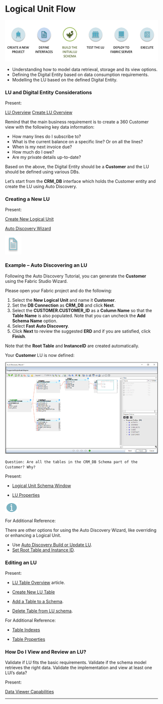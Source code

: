 #   Logical Unit Flow

 ![](/academy/Training_Level_1/03_fabric_basic_LU/images/fabric_main_flow_05.png)                                                    



- Understanding how to model data retrieval, storage and its view options.
- Defining the Digital Entity based on data consumption requirements.
- Modelling the LU based on the defined Digital Entity. 

 

### LU and Digital Entity Considerations

Present:

[LU Overview](/articles/03_logical_units/01_LU_overview.md)
[Create LU Overview](/articles/03_logical_units/02_create_a_logical_unit_flow.md) 



Remind that the main business requirement is to create a 360 Customer view with the following key data information:

- How many lines do I subscribe to? 
- What is the current balance on a specific line? Or on all the lines? 
- When is my next invoice due? 
- How much do I owe? 
- Are my private details up-to-date? 

Based on the above, the Digital Entity should be a **Customer** and the LU should be defined using various DBs. 

Let’s start from the **CRM_DB** interface which holds the Customer entity and create the LU using Auto Discovery.

### Creating a New LU 

Present:

[Create New Logical Unit](/articles/03_logical_units/05_create_a_new_LU_object.md)

[Auto Discovery Wizard](/articles/03_logical_units/06_auto_discovery_wizard.md)




![](/academy/Training_Level_1/03_fabric_basic_LU/images/example.png)

### Example – Auto Discovering an LU

Following the Auto Discovery Tutorial, you can generate the **Customer** using the Fabric Studio Wizard. 

Please open your Fabric project and do the following:

1. Select the **New Logical Unit** and name it **Customer**.
2. Set the **DB Connection** as **CRM_DB** and click **Next**.
3. Select the **CUSTOMER.CUSTOMER_ID** as a **Column Name** so that the **Table Name** is also populated. Note that you can uncheck the **Add Schema Name** option.
4. Select **Fast** **Auto Discovery**.
5. Click **Next** to review the suggested **ERD** and if you are satisfied, click **Finish**.

Note that the **Root Table** and **InstanceID** are created automatically.

Your **Customer** LU is now defined:

![](/academy/Training_Level_1/03_fabric_basic_LU/images/CustomerLU.png) 

`Question: Are all the tables in the CRM_DB Schema part of the Customer? Why?`



Present:

-  [Logical Unit Schema Window](/articles/03_logical_units/03_LU_schema_window.md)

-  [LU Properties](/articles/03_logical_units/04_LU_properties.md)

   

![](/academy/03_fabric_basic_LU/images/information.png)

For Additional Reference: 

There are other options for using the Auto Discovery Wizard, like overriding or enhancing a Logical Unit.

- Use [Auto Discovery Build or Update LU](/articles/03_logical_units/07_build__or_update_an_LU_schema.md).
-  [Set Root Table and Instance ID](/articles/03_logical_units/08_define_root_table_and_instance_ID_LU_schema.md).





### Editing an LU

Present: 

- [LU Table Overview](/articles/06_LU_tables/01_LU_tables_overview.md) article.

- [Create New LU Table](/articles/06_LU_tables/02_create_an_LU_table.md)

- [Add a Table to a Schema](/articles/03_logical_units/09_add_table_to_a_schema.md).
- [Delete Table from LU schema](/articles/03_logical_units/10_delete_table_from_a_schema.md).



For Additional Reference:

- [Table Indexes](/articles/06_LU_tables/03_table_indexes.md)

- [Table Properties](/articles/06_LU_tables/04_table_properties.md)




### How Do I View and Review an LU?

Validate if LU fits the basic requirements. 
Validate if the schema model retrieves the right data.
Validate the implementation and view at least one LUI’s data?

Present:

 [Data Viewer Capabilities](/articles/13_LUDB_viewer_and_studio_debug_capabilities/01_data_viewer.md)



 

------


